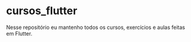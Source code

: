 # cursos_flutter
Nesse repositório eu mantenho todos os cursos, exercícios e aulas feitas em Flutter.
